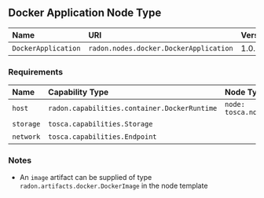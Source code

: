 ## Docker Application Node Type

| Name | URI | Version | Derived From |
|:---- |:--- |:------- |:------------ |
| `DockerApplication` | `radon.nodes.docker.DockerApplication` | 1.0.0 | `tosca.nodes.Container.Application` |

### Requirements

| Name | Capability Type | Node Type Constraint | Relationship Type | Occurrences |
|:---- |:--------------- |:-------------------- |:----------------- |:------------|
| `host` | `radon.capabilities.container.DockerRuntime` | `node: tosca.nodes.Container.Runtime` | `tosca.relationships.HostedOn` | [1, 1] |
| `storage` | `tosca.capabilities.Storage` | | | [0, 1] |
| `network` | `tosca.capabilities.Endpoint` | | | [0, 1] |

### Notes

* An `image` artifact can be supplied of type `radon.artifacts.docker.DockerImage` in the node template

